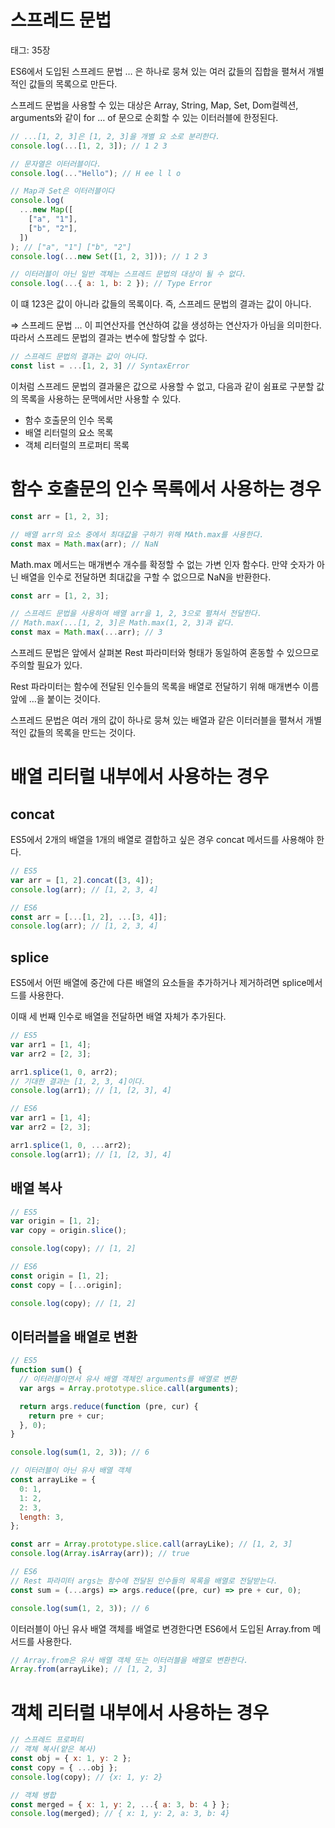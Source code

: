 # 스프레드 문법

태그: 35장

ES6에서 도입된 스프레드 문법 … 은 하나로 뭉쳐 있는 여러 값들의 집합을 펼쳐서 개별적인 값들의 목록으로 만든다.

스프레드 문법을 사용할 수 있는 대상은 Array, String, Map, Set, Dom컬렉션, arguments와 같이 for … of 문으로 순회할 수 있는 이터러블에 한정된다.

```jsx
// ...[1, 2, 3]은 [1, 2, 3]을 개별 요 소로 분리한다.
console.log(...[1, 2, 3]); // 1 2 3

// 문자열은 이터러블이다.
console.log(..."Hello"); // H ee l l o

// Map과 Set은 이터러블이다
console.log(
  ...new Map([
    ["a", "1"],
    ["b", "2"],
  ])
); // ["a", "1"] ["b", "2"]
console.log(...new Set([1, 2, 3])); // 1 2 3

// 이터러블이 아닌 일반 객체는 스프레드 문법의 대상이 될 수 없다.
console.log(...{ a: 1, b: 2 }); // Type Error
```

이 떄 123은 값이 아니라 값들의 목록이다. 즉, 스프레드 문법의 결과는 값이 아니다.

⇒ 스프레드 문법 … 이 피연산자를 연산하여 값을 생성하는 연산자가 아님을 의미한다. 따라서 스프레드 문법의 결과는 변수에 할당할 수 없다.

```jsx
// 스프레드 문법의 결과는 값이 아니다.
const list = ...[1, 2, 3] // SyntaxError
```

이처럼 스프레드 문법의 결과물은 값으로 사용할 수 없고, 다음과 같이 쉼표로 구분할 값의 목록을 사용하는 문맥에서만 사용할 수 있다.

- 함수 호출문의 인수 목록
- 배열 리터럴의 요소 목록
- 객체 리터럴의 프로퍼티 목록

# 함수 호출문의 인수 목록에서 사용하는 경우

```jsx
const arr = [1, 2, 3];

// 배열 arr의 요소 중에서 최대값을 구하기 위해 MAth.max를 사용한다.
const max = Math.max(arr); // NaN
```

Math.max 메서드는 매개변수 개수를 확정할 수 없는 가변 인자 함수다. 만약 숫자가 아닌 배열을 인수로 전달하면 최대값을 구할 수 없으므로 NaN을 반환한다.

```jsx
const arr = [1, 2, 3];

// 스프레드 문법을 사용하여 배열 arr을 1, 2, 3으로 펼쳐서 전달한다.
// Math.max(...[1, 2, 3]은 Math.max(1, 2, 3)과 같다.
const max = Math.max(...arr); // 3
```

스프레드 문법은 앞에서 살펴본 Rest 파라미터와 형태가 동일하여 혼동할 수 있으므로 주의할 필요가 있다.

Rest 파라미터는 함수에 전달된 인수들의 목록을 배열로 전달하기 위해 매개변수 이름 앞에 …을 붙이는 것이다.

스프레드 문법은 여러 개의 값이 하나로 뭉쳐 있는 배열과 같은 이터러블을 펼쳐서 개별적인 값들의 목록을 만드는 것이다.

# 배열 리터럴 내부에서 사용하는 경우

## concat

ES5에서 2개의 배열을 1개의 배열로 결합하고 싶은 경우 concat 메서드를 사용해야 한다.

```jsx
// ES5
var arr = [1, 2].concat([3, 4]);
console.log(arr); // [1, 2, 3, 4]

// ES6
const arr = [...[1, 2], ...[3, 4]];
console.log(arr); // [1, 2, 3, 4]
```

## splice

ES5에서 어떤 배열에 중간에 다른 배열의 요소들을 추가하거나 제거하려면 splice메서드를 사용한다.

이때 세 번째 인수로 배열을 전달하면 배열 자체가 추가된다.

```jsx
// ES5
var arr1 = [1, 4];
var arr2 = [2, 3];

arr1.splice(1, 0, arr2);
// 기대한 결과는 [1, 2, 3, 4]이다.
console.log(arr1); // [1, [2, 3], 4]

// ES6
var arr1 = [1, 4];
var arr2 = [2, 3];

arr1.splice(1, 0, ...arr2);
console.log(arr1); // [1, [2, 3], 4]
```

## 배열 복사

```jsx
// ES5
var origin = [1, 2];
var copy = origin.slice();

console.log(copy); // [1, 2]

// ES6
const origin = [1, 2];
const copy = [...origin];

console.log(copy); // [1, 2]
```

## 이터러블을 배열로 변환

```jsx
// ES5
function sum() {
  // 이터러블이면서 유사 배열 객체인 arguments를 배열로 변환
  var args = Array.prototype.slice.call(arguments);

  return args.reduce(function (pre, cur) {
    return pre + cur;
  }, 0);
}

console.log(sum(1, 2, 3)); // 6

// 이터러블이 아닌 유사 배열 객체
const arrayLike = {
  0: 1,
  1: 2,
  2: 3,
  length: 3,
};

const arr = Array.prototype.slice.call(arrayLike); // [1, 2, 3]
console.log(Array.isArray(arr)); // true

// ES6
// Rest 파라미터 args는 함수에 전달된 인수들의 목록을 배열로 전달받는다.
const sum = (...args) => args.reduce((pre, cur) => pre + cur, 0);

console.log(sum(1, 2, 3)); // 6
```

이터러블이 아닌 유사 배열 객체를 배열로 변경한다면 ES6에서 도입된 Array.from 메서드를 사용한다.

```jsx
// Array.from은 유사 배열 객체 또는 이터러블을 배열로 변환한다.
Array.from(arrayLike); // [1, 2, 3]
```

# 객체 리터럴 내부에서 사용하는 경우

```jsx
// 스프레드 프로퍼티
// 객체 복사(얕은 복사)
const obj = { x: 1, y: 2 };
const copy = { ...obj };
console.log(copy); // {x: 1, y: 2}

// 객체 병합
const merged = { x: 1, y: 2, ...{ a: 3, b: 4 } };
console.log(merged); // { x: 1, y: 2, a: 3, b: 4}
```